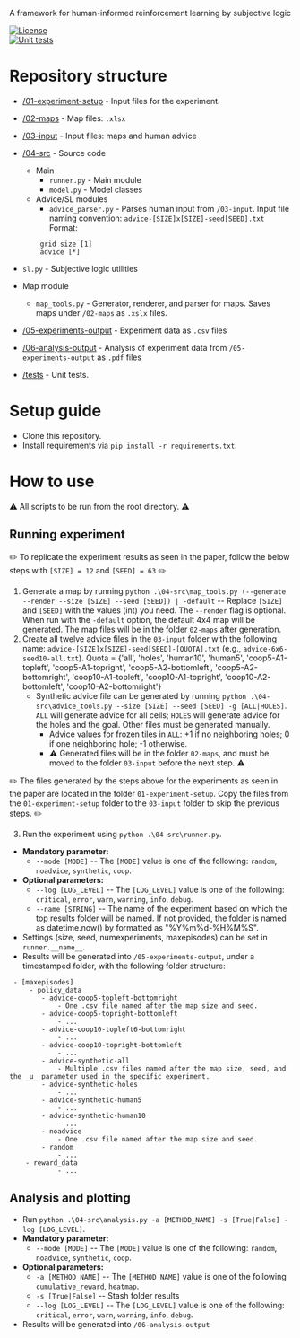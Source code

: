 A framework for human-informed reinforcement learning by subjective logic  
  
[![License](https://img.shields.io/badge/license-GPL--3.0-blue.svg)](https://www.gnu.org/licenses/gpl-3.0)  
[![Unit tests](https://github.com/dagenaik/Uncertainty-in-Reinforcement-Learning/actions/workflows/ci.yaml/badge.svg)](https://github.com/dagenaik/Uncertainty-in-Reinforcement-Learning/actions/workflows/ci.yaml)  
  
  
# Repository structure  
  
- [/01-experiment-setup](https://github.com/dagenaik/Uncertainty-in-Reinforcement-Learning/tree/main/01-experiment-setup) - Input files for the experiment.   
- [/02-maps](https://github.com/dagenaik/Uncertainty-in-Reinforcement-Learning/tree/main/02-maps) - Map files: `.xlsx`  
- [/03-input](https://github.com/dagenaik/Uncertainty-in-Reinforcement-Learning/tree/main/03-input) - Input files: maps and human advice  
- [/04-src](https://github.com/dagenaik/Uncertainty-in-Reinforcement-Learning/tree/main/04-src) - Source code  
  - Main  
    - `runner.py` - Main module  
    - `model.py` - Model classes  
  - Advice/SL modules  
    - `advice_parser.py` - Parses human input from `/03-input`. Input file naming convention: `advice-[SIZE]x[SIZE]-seed[SEED].txt` Format:  
	```
	 grid size [1]  
	 advice [*] 
	 ```

 - `sl.py` - Subjective logic utilities  
  - Map module  
    - `map_tools.py` - Generator, renderer, and parser for maps. Saves maps under `/02-maps` as `.xslx` files.  
- [/05-experiments-output](https://github.com/dagenaik/Uncertainty-in-Reinforcement-Learning/tree/main/05-experiments-output) - Experiment data as `.csv` files  
- [/06-analysis-output](https://github.com/dagenaik/Uncertainty-in-Reinforcement-Learning/tree/main/06-analysis-output) - Analysis of experiment data from `/05-experiments-output` as `.pdf` files  
- [/tests](https://github.com/dagenaik/Uncertainty-in-Reinforcement-Learning/tree/main/04-src/tests) - Unit tests.  
  
  
# Setup guide  
- Clone this repository.  
- Install requirements via ```pip install -r requirements.txt```.  
  
# How to use  
:warning: All scripts to be run from the root directory. :warning:  
  
## Running experiment  
:pencil2: To replicate the experiment results as seen in the paper, follow the below steps with `[SIZE] = 12` and `[SEED] = 63` :pencil2:  
  
1. Generate a map by running `python .\04-src\map_tools.py (--generate --render --size [SIZE] --seed [SEED]) | -default` -- Replace `[SIZE]` and `[SEED]` with the values (int) you need. The `--render` flag is optional. When run with the `-default` option, the default 4x4 map will be generated. The map files will be in the folder `02-maps` after generation.  
2. Create all twelve advice files in the `03-input` folder with the following name: `advice-[SIZE]x[SIZE]-seed[SEED]-[QUOTA].txt` (e.g., `advice-6x6-seed10-all.txt`). Quota = {'all', 'holes', 'human10', 'human5', 'coop5-A1-topleft', 'coop5-A1-topright', 'coop5-A2-bottomleft', 'coop5-A2-bottomright', 'coop10-A1-topleft', 'coop10-A1-topright', 'coop10-A2-bottomleft', 'coop10-A2-bottomright'}  
   - Synthetic advice file can be generated by running `python .\04-src\advice_tools.py --size [SIZE] --seed [SEED] -g [ALL|HOLES]`. `ALL` will generate advice for all cells; `HOLES` will generate advice for the holes and the goal. Other files must be generated manually.  
     - Advice values for frozen tiles in `ALL`: +1 if no neighboring holes; 0 if one neighboring hole; -1 otherwise.  
     - :warning: Generated files will be in the folder `02-maps`, and must be moved to the folder `03-input` before the next step. :warning:
  
:pencil2: The files generated by the steps above for the experiments as seen in the paper are located in the folder `01-experiment-setup`. Copy the files from the `01-experiment-setup` folder to the `03-input` folder to skip the previous steps. :pencil2:  
  
3. Run the experiment using `python .\04-src\runner.py`.   
- **Mandatory parameter:**  
	- `--mode [MODE]` -- The `[MODE]` value is one of the following: `random`, `noadvice`, `synthetic`, `coop`.  
- **Optional parameters:**  
	 - `--log [LOG_LEVEL]` -- The `[LOG_LEVEL]` value is one of the following: `critical`, `error`, `warn`, `warning`, `info`, `debug`.  
	 - `--name [STRING]` -- The name of the experiment based on which the top results folder will be named. If not provided, the folder is named as datetime.now() by formatted as "%Y%m%d-%H%M%S".  
- Settings (size, seed, numexperiments, maxepisodes) can be set in `runner.__name__`.  
- Results will be generated into `/05-experiments-output`, under a timestamped folder, with the following folder structure:
```
 - [maxepisodes]  
	 - policy_data 
		- advice-coop5-topleft-bottomright 
			- One .csv file named after the map size and seed. 
		- advice-coop5-topright-bottomleft 
			- ... 
		- advice-coop10-topleft6-bottomright 
			- ... 
		- advice-coop10-topright-bottomleft 
			- ... 
		- advice-synthetic-all 
			- Multiple .csv files named after the map size, seed, and the _u_ parameter used in the specific experiment. 
		- advice-synthetic-holes 
			- ... 
		- advice-synthetic-human5 
			- ... 
		- advice-synthetic-human10 
			- ... 
		- noadvice 
			- One .csv file named after the map size and seed. 
		- random 
			- ... 
	- reward_data 
			- ...  
  ```  


## Analysis and plotting  
 - Run `python .\04-src\analysis.py -a [METHOD_NAME] -s [True|False] -log [LOG_LEVEL]`.
 -  **Mandatory parameter:**  
	- `--mode [MODE]` -- The `[MODE]` value is one of the following: `random`, `noadvice`, `synthetic`, `coop`.  
- **Optional parameters:**  
	- `-a [METHOD_NAME]` -- The `[METHOD_NAME]` value is one of the following `cumulative_reward`, `heatmap`. 
	- `-s [True|False]` -- Stash folder results
	 - `--log [LOG_LEVEL]` -- The `[LOG_LEVEL]` value is one of the following: `critical`, `error`, `warn`, `warning`, `info`, `debug`.  
- Results will be generated into `/06-analysis-output`